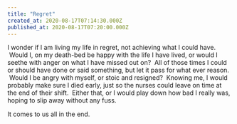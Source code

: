 ```yaml
---
title: "Regret"
created_at: 2020-08-17T07:14:30.000Z
published_at: 2020-08-17T07:20:00.000Z
---
```

I wonder if I am living my life in regret, not achieving what I could have.  Would I, on my death-bed be happy with the life I have lived, or would I seethe with anger on what I have missed out on?  All of those times I could or should have done or said something, but let it pass for what ever reason.  Would I be angry with myself, or stoic and resigned?  Knowing me, I would probably make sure I died early, just so the nurses could leave on time at the end of their shift.  Either that, or I would play down how bad I really was, hoping to slip away without any fuss.

It comes to us all in the end.
